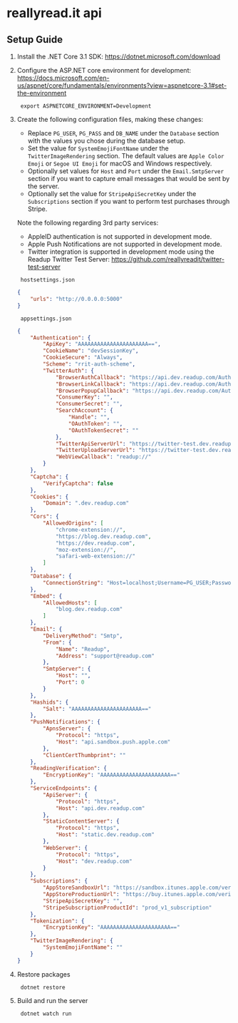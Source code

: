 # reallyread.it api
## Setup Guide
1. Install the .NET Core 3.1 SDK: https://dotnet.microsoft.com/download
2. Configure the ASP.NET core environment for development: https://docs.microsoft.com/en-us/aspnet/core/fundamentals/environments?view=aspnetcore-3.1#set-the-environment

        export ASPNETCORE_ENVIRONMENT=Development
3. Create the following configuration files, making these changes:

    - Replace `PG_USER`, `PG_PASS` and `DB_NAME` under the `Database` section with the values you chose during the database setup.
    - Set the value for `SystemEmojiFontName` under the `TwitterImageRendering` section. The default values are `Apple Color Emoji` or `Segoe UI Emoji` for macOS and Windows respectively.
	 - Optionally set values for `Host` and `Port` under the `Email.SmtpServer` section if you want to capture email messages that would be sent by the server.
	 - Optionally set the value for `StripeApiSecretKey` under the `Subscriptions` section if you want to perform test purchases through Stripe.	 

    Note the following regarding 3rd party services:
	 - AppleID authentication is not supported in development mode.
	 - Apple Push Notifications are not supported in development mode.
	 - Twitter integration is supported in development mode using the Readup Twitter Test Server: https://github.com/reallyreadit/twitter-test-server
    <!--end list-->

        hostsettings.json
    ```json
    {
    	"urls": "http://0.0.0.0:5000"
    }
    ```
        appsettings.json
    ```json
    {
    	"Authentication": {
    		"ApiKey": "AAAAAAAAAAAAAAAAAAAAAA==",
    		"CookieName": "devSessionKey",
    		"CookieSecure": "Always",
    		"Scheme": "rrit-auth-scheme",
    		"TwitterAuth": {
    			"BrowserAuthCallback": "https://api.dev.readup.com/Auth/TwitterAuthenticationCallback",
    			"BrowserLinkCallback": "https://api.dev.readup.com/Auth/TwitterLinkCallback",
    			"BrowserPopupCallback": "https://api.dev.readup.com/Auth/TwitterPopupCallback",
    			"ConsumerKey": "",
    			"ConsumerSecret": "",
    			"SearchAccount": {
    				"Handle": "",
    				"OAuthToken": "",
    				"OAuthTokenSecret": ""
    			},
    			"TwitterApiServerUrl": "https://twitter-test.dev.readup.com",
    			"TwitterUploadServerUrl": "https://twitter-test.dev.readup.com",
    			"WebViewCallback": "readup://"
    		}
    	},
    	"Captcha": {
    		"VerifyCaptcha": false
    	},
    	"Cookies": {
    		"Domain": ".dev.readup.com"
    	},
    	"Cors": {
    		"AllowedOrigins": [
    			"chrome-extension://",
    			"https://blog.dev.readup.com",
    			"https://dev.readup.com",
    			"moz-extension://",
    			"safari-web-extension://"
    		]
    	},
    	"Database": {
    		"ConnectionString": "Host=localhost;Username=PG_USER;Password=PG_PASS;Database=DB_NAME"
    	},
    	"Embed": {
    		"AllowedHosts": [
    			"blog.dev.readup.com"
    		]
    	},
    	"Email": {
    		"DeliveryMethod": "Smtp",
    		"From": {
    			"Name": "Readup",
    			"Address": "support@readup.com"
    		},
    		"SmtpServer": {
    			"Host": "",
    			"Port": 0
    		}
    	},
    	"Hashids": {
    		"Salt": "AAAAAAAAAAAAAAAAAAAAAA=="
    	},
    	"PushNotifications": {
    		"ApnsServer": {
    			"Protocol": "https",
    			"Host": "api.sandbox.push.apple.com"
    		},
    		"ClientCertThumbprint": ""
    	},
    	"ReadingVerification": {
    		"EncryptionKey": "AAAAAAAAAAAAAAAAAAAAAA=="
    	},
    	"ServiceEndpoints": {
    		"ApiServer": {
    			"Protocol": "https",
    			"Host": "api.dev.readup.com"
    		},
    		"StaticContentServer": {
    			"Protocol": "https",
    			"Host": "static.dev.readup.com"
    		},
    		"WebServer": {
    			"Protocol": "https",
    			"Host": "dev.readup.com"
    		}
    	},
    	"Subscriptions": {
    		"AppStoreSandboxUrl": "https://sandbox.itunes.apple.com/verifyReceipt",
    		"AppStoreProductionUrl": "https://buy.itunes.apple.com/verifyReceipt",
    		"StripeApiSecretKey": "",
    		"StripeSubscriptionProductId": "prod_v1_subscription"
    	},
    	"Tokenization": {
    		"EncryptionKey": "AAAAAAAAAAAAAAAAAAAAAA=="
    	},
    	"TwitterImageRendering": {
    		"SystemEmojiFontName": ""
    	}
    }
    ```
5. Restore packages

        dotnet restore
4. Build and run the server

        dotnet watch run